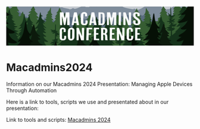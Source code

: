 <p align="center">
  <img src="/Images/macadminsbanner.png" width="900;"/>
</p>

# Macadmins2024
Information on our Macadmins 2024 Presentation: Managing Apple Devices Through Automation

Here is a link to tools, scripts we use and presentated about in our presentation:

Link to tools and scripts: [Macadmins 2024](https://github.com/odra94/MacAdminStuff/tree/main)
